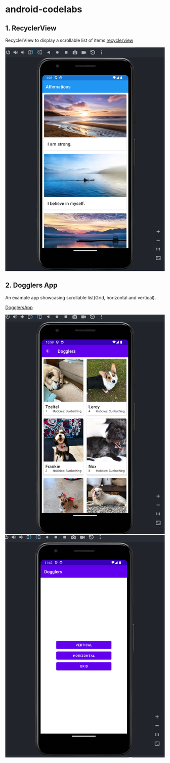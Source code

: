 # android-codelabs

## 1. RecyclerView 
RecyclerView to display a scrollable list of items
[recyclerview](/recyclerview/)

![image_recyclerview](https://github.com/naftalimurgor/android-codelabs/blob/main/RecyclerView.png)

## 2. Dogglers App
An example app showcasing scrollable list(Grid, horizontal and vertical).

[DogglersApp](/DogglersApp/)

![image_recyclerview](https://github.com/naftalimurgor/android-codelabs/blob/main/activity_grid.png)
![image_recyclerview](https://github.com/naftalimurgor/android-codelabs/blob/main/activity_main.png)
